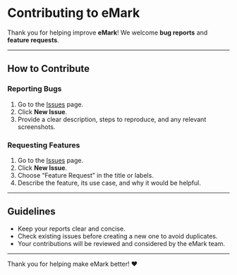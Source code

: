 # Contributing to eMark

Thank you for helping improve **eMark**! We welcome **bug reports** and **feature requests**.

---

## How to Contribute

### Reporting Bugs
1. Go to the [Issues](https://github.com/code-muni/eMark/issues) page.
2. Click **New Issue**.
3. Provide a clear description, steps to reproduce, and any relevant screenshots.

### Requesting Features
1. Go to the [Issues](https://github.com/code-muni/eMark/issues) page.
2. Click **New Issue**.
3. Choose “Feature Request” in the title or labels.
4. Describe the feature, its use case, and why it would be helpful.

---

## Guidelines
- Keep your reports clear and concise.
- Check existing issues before creating a new one to avoid duplicates.
- Your contributions will be reviewed and considered by the eMark team.

---

Thank you for helping make eMark better! ❤️
